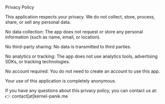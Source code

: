 Privacy Policy

This application respects your privacy.
We do not collect, store, process, share, or sell any personal data.

No data collection: The app does not request or store any personal information (such as name, email, or location).

No third-party sharing: No data is transmitted to third parties.

No analytics or tracking: The app does not use analytics tools, advertising SDKs, or tracking technologies.

No account required: You do not need to create an account to use this app.

Your use of this application is completely anonymous.

If you have any questions about this privacy policy, you can contact us at:
👉 contact[at]kernel-panik.me